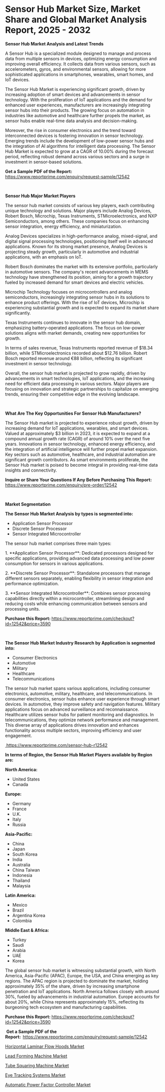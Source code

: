 <p><h1>Sensor Hub Market Size, Market Share and Global Market Analysis Report, 2025 - 2032</h1></p><p><strong>Sensor Hub Market Analysis and Latest Trends</strong></p>
<p><p>A Sensor Hub is a specialized module designed to manage and process data from multiple sensors in devices, optimizing energy consumption and improving overall efficiency. It collects data from various sensors, such as accelerometers, gyros, and environmental sensors, allowing for more sophisticated applications in smartphones, wearables, smart homes, and IoT devices.</p><p>The Sensor Hub Market is experiencing significant growth, driven by increasing adoption of smart devices and advancements in sensor technology. With the proliferation of IoT applications and the demand for enhanced user experiences, manufacturers are increasingly integrating sensor hubs into their products. The growing focus on automation in industries like automotive and healthcare further propels the market, as sensor hubs enable real-time data analysis and decision-making.</p><p>Moreover, the rise in consumer electronics and the trend toward interconnected devices is fostering innovation in sensor technology. Emerging trends include the development of low-power sensor hubs and the integration of AI algorithms for intelligent data processing. The Sensor Hub Market is expected to grow at a CAGR of 10.00% during the forecast period, reflecting robust demand across various sectors and a surge in investment in sensor-based solutions.</p></p>
<p><strong>Get a Sample PDF of the Report:&nbsp;</strong> <a href="https://www.reportprime.com/enquiry/request-sample/12542?utm_campaign=2640&utm_medium=2&utm_source=Github&utm_content=ia&utm_term=18032025&utm_id=sensor-hub">https://www.reportprime.com/enquiry/request-sample/12542</a></p>
<p>&nbsp;</p>
<p><strong>Sensor Hub Major Market Players</strong></p>
<p><p>The sensor hub market consists of various key players, each contributing unique technology and solutions. Major players include Analog Devices, Robert Bosch, Microchip, Texas Instruments, STMicroelectronics, and NXP Semiconductors, among others. These companies focus on enhancing sensor integration, energy efficiency, and miniaturization.</p><p>Analog Devices specializes in high-performance analog, mixed-signal, and digital signal processing technologies, positioning itself well in advanced applications. Known for its strong market presence, Analog Devices is projecting steady growth, particularly in automotive and industrial applications, with an emphasis on IoT.</p><p>Robert Bosch dominates the market with its extensive portfolio, particularly in automotive sensors. The company's recent advancements in MEMS technology have strengthened its position, aiming for a growth trajectory fueled by increased demand for smart devices and electric vehicles.</p><p>Microchip Technology focuses on microcontrollers and analog semiconductors, increasingly integrating sensor hubs in its solutions to enhance product offerings. With the rise of IoT devices, Microchip is experiencing substantial growth and is expected to expand its market share significantly.</p><p>Texas Instruments continues to innovate in the sensor hub domain, emphasizing battery-operated applications. The focus on low-power solutions aligns with market demands, creating new opportunities for growth.</p><p>In terms of sales revenue, Texas Instruments reported revenue of $18.34 billion, while STMicroelectronics recorded about $12.76 billion. Robert Bosch reported revenue around €88 billion, reflecting its significant investment in sensor technology. </p><p>Overall, the sensor hub market is projected to grow rapidly, driven by advancements in smart technologies, IoT applications, and the increasing need for efficient data processing in various sectors. Major players are focusing on innovation and strategic partnerships to capitalize on emerging trends, ensuring their competitive edge in the evolving landscape.</p></p>
<p>&nbsp;</p>
<p><strong>What Are The Key Opportunities For Sensor Hub Manufacturers?</strong></p>
<p><p>The Sensor Hub market is projected to experience robust growth, driven by increasing demand for IoT applications, wearables, and smart devices. Valued at approximately $3 billion in 2023, it is expected to expand at a compound annual growth rate (CAGR) of around 10% over the next five years. Innovations in sensor technology, enhanced energy efficiency, and the integration of artificial intelligence will further propel market expansion. Key sectors such as automotive, healthcare, and industrial automation are significant growth contributors. As smart environments proliferate, the Sensor Hub market is poised to become integral in providing real-time data insights and connectivity.</p></p>
<p><strong>Inquire or Share Your Questions If Any Before Purchasing This Report:</strong> <a href="https://www.reportprime.com/enquiry/pre-order/12542?utm_campaign=2640&utm_medium=2&utm_source=Github&utm_content=ia&utm_term=18032025&utm_id=sensor-hub">https://www.reportprime.com/enquiry/pre-order/12542</a></p>
<p>&nbsp;</p>
<p><strong>Market Segmentation</strong></p>
<p><strong>The Sensor Hub Market Analysis by types is segmented into:</strong></p>
<p><ul><li>Application Sensor Processor</li><li>Discrete Sensor Processor</li><li>Sensor Integrated Microcontroller</li></ul></p>
<p><p>The sensor hub market comprises three main types: </p><p>1. **Application Sensor Processor**: Dedicated processors designed for specific applications, providing advanced data processing and low power consumption for sensors in various applications. </p><p>2. **Discrete Sensor Processor**: Standalone processors that manage different sensors separately, enabling flexibility in sensor integration and performance optimization. </p><p>3. **Sensor Integrated Microcontroller**: Combines sensor processing capabilities directly within a microcontroller, streamlining design and reducing costs while enhancing communication between sensors and processing units.</p></p>
<p><strong>Purchase this Report:&nbsp;</strong><a href="https://www.reportprime.com/checkout?id=12542&price=3590&utm_campaign=2640&utm_medium=2&utm_source=Github&utm_content=ia&utm_term=18032025&utm_id=sensor-hub">https://www.reportprime.com/checkout?id=12542&price=3590</a></p>
<p>&nbsp;</p>
<p><strong>The Sensor Hub Market Industry Research by Application is segmented into:</strong></p>
<p><ul><li>Consumer Electronics</li><li>Automotive</li><li>Military</li><li>Healthcare</li><li>Telecommunications</li></ul></p>
<p><p>The sensor hub market spans various applications, including consumer electronics, automotive, military, healthcare, and telecommunications. In consumer electronics, sensor hubs enhance user experience through smart devices. In automotive, they improve safety and navigation features. Military applications focus on advanced surveillance and reconnaissance. Healthcare utilizes sensor hubs for patient monitoring and diagnostics. In telecommunications, they optimize network performance and management. This diverse array of applications drives innovation and enhances functionality across multiple sectors, improving efficiency and user engagement.</p></p>
<p><a href="https://www.reportprime.com/sensor-hub-r12542?utm_campaign=2640&utm_medium=2&utm_source=Github&utm_content=ia&utm_term=18032025&utm_id=sensor-hub">&nbsp;https://www.reportprime.com/sensor-hub-r12542</a></p>
<p><strong>In terms of Region, the Sensor Hub Market Players available by Region are:</strong></p>
<p>
    <p> <strong> North America: </strong>
        <ul>
            <li>United States</li>
            <li>Canada</li>
        </ul>
        </p> 
    <p> <strong> Europe: </strong>
        <ul>
            <li>Germany</li>
            <li>France</li>
            <li>U.K.</li>
            <li>Italy</li>
            <li>Russia</li>
        </ul>
        </p> 
    <p> <strong> Asia-Pacific: </strong>
        <ul>
            <li>China</li>
            <li>Japan</li>
            <li>South Korea</li>
            <li>India</li>
            <li>Australia</li>
            <li>China Taiwan</li>
            <li>Indonesia</li>
            <li>Thailand</li>
            <li>Malaysia</li>
        </ul>
        </p> 
    <p> <strong> Latin America: </strong>
        <ul>
            <li>Mexico</li>
            <li>Brazil</li>
            <li>Argentina Korea</li>
            <li>Colombia</li>
        </ul>
        </p> 
    <p> <strong> Middle East & Africa: </strong>
        <ul>
            <li>Turkey</li>
            <li>Saudi</li>
            <li>Arabia</li>
            <li>UAE</li>
            <li>Korea</li>
        </ul>
    </p>
    </p>
<p><p>The global sensor hub market is witnessing substantial growth, with North America, Asia-Pacific (APAC), Europe, the USA, and China emerging as key regions. The APAC region is projected to dominate the market, holding approximately 35% of the share, driven by increasing smartphone penetration and IoT applications. North America follows closely with around 30%, fueled by advancements in industrial automation. Europe accounts for about 20%, while China represents approximately 15%, reflecting its burgeoning tech ecosystem and manufacturing capabilities.</p></p>
<p><strong>Purchase this Report: </strong><a href="https://www.reportprime.com/checkout?id=12542&price=3590&utm_campaign=2640&utm_medium=2&utm_source=Github&utm_content=ia&utm_term=18032025&utm_id=sensor-hub">https://www.reportprime.com/checkout?id=12542&price=3590</a></p>
<p>&nbsp;<strong>Get a Sample PDF of the Report:&nbsp;&nbsp;</strong><a href="https://www.reportprime.com/enquiry/request-sample/12542?utm_campaign=2640&utm_medium=2&utm_source=Github&utm_content=ia&utm_term=18032025&utm_id=sensor-hub">https://www.reportprime.com/enquiry/request-sample/12542</a></p>
<p><strong></strong></p>
<p><p><a href="https://www.linkedin.com/pulse/global-horizontal-laminar-flow-hoods-market-analysis-onmarkets-4ejuf?utm_campaign=2640&utm_medium=2&utm_source=Github&utm_content=ia&utm_term=18032025&utm_id=sensor-hub">Horizontal Laminar Flow Hoods Market</a></p><p><a href="https://www.linkedin.com/pulse/96-cagr-forecast-forthe-lead-forming-machine-marketfrom-2025-y5sff?utm_campaign=2640&utm_medium=2&utm_source=Github&utm_content=ia&utm_term=18032025&utm_id=sensor-hub">Lead Forming Machine Market</a></p><p><a href="https://www.linkedin.com/pulse/tube-squaring-machine-market-analysis-2025-2032-trends-share-o5w3f?utm_campaign=2640&utm_medium=2&utm_source=Github&utm_content=ia&utm_term=18032025&utm_id=sensor-hub">Tube Squaring Machine Market</a></p><p><a href="https://github.com/janustabarf2/Market-Research-Report-List-1/blob/main/eye-tracking-systems-market.md?utm_campaign=2640&utm_medium=2&utm_source=Github&utm_content=ia&utm_term=18032025&utm_id=sensor-hub">Eye Tracking Systems Market</a></p><p><a href="https://github.com/kaganalcinwv/Market-Research-Report-List-1/blob/main/automatic-power-factor-controller-market.md?utm_campaign=2640&utm_medium=2&utm_source=Github&utm_content=ia&utm_term=18032025&utm_id=sensor-hub">Automatic Power Factor Controller Market</a></p></p>